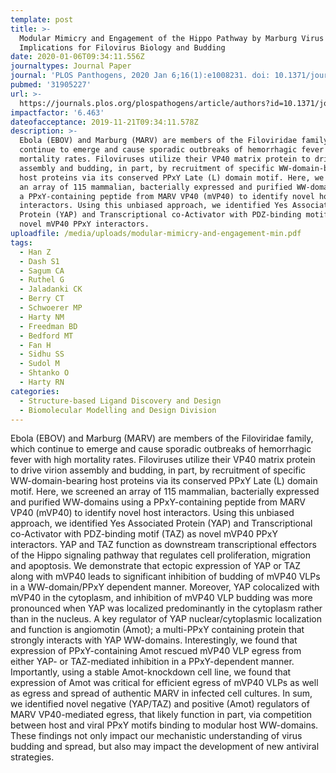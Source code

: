 ```yaml
---
template: post
title: >-
  Modular Mimicry and Engagement of the Hippo Pathway by Marburg Virus VP40:
  Implications for Filovirus Biology and Budding
date: 2020-01-06T09:34:11.556Z
journaltypes: Journal Paper
journal: 'PLOS Panthogens, 2020 Jan 6;16(1):e1008231. doi: 10.1371/journal.ppat.1008231'
pubmed: '31905227'
url: >-
  https://journals.plos.org/plospathogens/article/authors?id=10.1371/journal.ppat.1008231
impactfactor: '6.463'
dateofacceptance: 2019-11-21T09:34:11.578Z
description: >-
  Ebola (EBOV) and Marburg (MARV) are members of the Filoviridae family, which
  continue to emerge and cause sporadic outbreaks of hemorrhagic fever with high
  mortality rates. Filoviruses utilize their VP40 matrix protein to drive virion
  assembly and budding, in part, by recruitment of specific WW-domain-bearing
  host proteins via its conserved PPxY Late (L) domain motif. Here, we screened
  an array of 115 mammalian, bacterially expressed and purified WW-domains using
  a PPxY-containing peptide from MARV VP40 (mVP40) to identify novel host
  interactors. Using this unbiased approach, we identified Yes Associated
  Protein (YAP) and Transcriptional co-Activator with PDZ-binding motif (TAZ) as
  novel mVP40 PPxY interactors. 
uploadfile: /media/uploads/modular-mimicry-and-engagement-min.pdf
tags:
  - Han Z
  - Dash S1
  - Sagum CA
  - Ruthel G
  - Jaladanki CK
  - Berry CT
  - Schwoerer MP
  - Harty NM
  - Freedman BD
  - Bedford MT
  - Fan H
  - Sidhu SS
  - Sudol M
  - Shtanko O
  - Harty RN
categories:
  - Structure-based Ligand Discovery and Design
  - Biomolecular Modelling and Design Division
---
```

<!--StartFragment-->

Ebola (EBOV) and Marburg (MARV) are members of the Filoviridae family, which continue to emerge and cause sporadic outbreaks of hemorrhagic fever with high mortality rates. Filoviruses utilize their VP40 matrix protein to drive virion assembly and budding, in part, by recruitment of specific WW-domain-bearing host proteins via its conserved PPxY Late (L) domain motif. Here, we screened an array of 115 mammalian, bacterially expressed and purified WW-domains using a PPxY-containing peptide from MARV VP40 (mVP40) to identify novel host interactors. Using this unbiased approach, we identified Yes Associated Protein (YAP) and Transcriptional co-Activator with PDZ-binding motif (TAZ) as novel mVP40 PPxY interactors. YAP and TAZ function as downstream transcriptional effectors of the Hippo signaling pathway that regulates cell proliferation, migration and apoptosis. We demonstrate that ectopic expression of YAP or TAZ along with mVP40 leads to significant inhibition of budding of mVP40 VLPs in a WW-domain/PPxY dependent manner. Moreover, YAP colocalized with mVP40 in the cytoplasm, and inhibition of mVP40 VLP budding was more pronounced when YAP was localized predominantly in the cytoplasm rather than in the nucleus. A key regulator of YAP nuclear/cytoplasmic localization and function is angiomotin (Amot); a multi-PPxY containing protein that strongly interacts with YAP WW-domains. Interestingly, we found that expression of PPxY-containing Amot rescued mVP40 VLP egress from either YAP- or TAZ-mediated inhibition in a PPxY-dependent manner. Importantly, using a stable Amot-knockdown cell line, we found that expression of Amot was critical for efficient egress of mVP40 VLPs as well as egress and spread of authentic MARV in infected cell cultures. In sum, we identified novel negative (YAP/TAZ) and positive (Amot) regulators of MARV VP40-mediated egress, that likely function in part, via competition between host and viral PPxY motifs binding to modular host WW-domains. These findings not only impact our mechanistic understanding of virus budding and spread, but also may impact the development of new antiviral strategies.

<!--EndFragment-->
